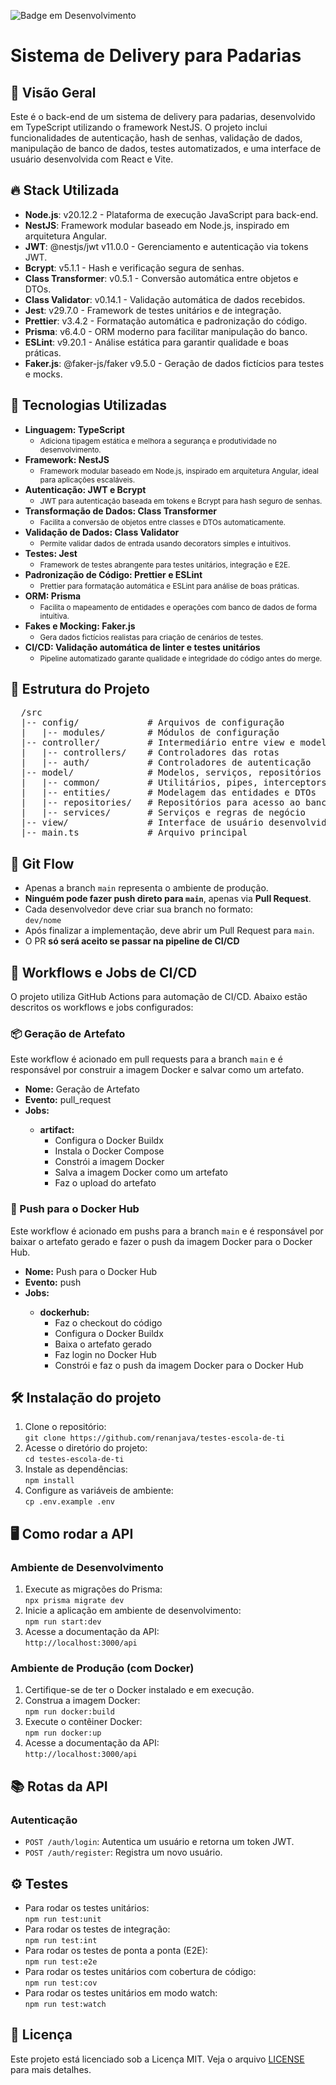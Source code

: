![Badge em Desenvolvimento](http://img.shields.io/static/v1?label=STATUS&message=EM%20DESENVOLVIMENTO&color=GREEN)

<h1>Sistema de Delivery para Padarias</h1>

<h2>📌 Visão Geral</h2>
<p>Este é o back-end de um sistema de delivery para padarias, desenvolvido em TypeScript utilizando o framework NestJS. O projeto inclui funcionalidades de autenticação, hash de senhas, validação de dados, manipulação de banco de dados, testes automatizados, e uma interface de usuário desenvolvida com React e Vite.</p>

<h2>🔥 Stack Utilizada</h2>
<ul>
    <li><strong>Node.js</strong>: v20.12.2 - Plataforma de execução JavaScript para back-end.</li>
    <li><strong>NestJS</strong>: Framework modular baseado em Node.js, inspirado em arquitetura Angular.</li>
    <li><strong>JWT</strong>: @nestjs/jwt v11.0.0 - Gerenciamento e autenticação via tokens JWT.</li>
    <li><strong>Bcrypt</strong>: v5.1.1 - Hash e verificação segura de senhas.</li>
    <li><strong>Class Transformer</strong>: v0.5.1 - Conversão automática entre objetos e DTOs.</li>
    <li><strong>Class Validator</strong>: v0.14.1 - Validação automática de dados recebidos.</li>
    <li><strong>Jest</strong>: v29.7.0 - Framework de testes unitários e de integração.</li>
    <li><strong>Prettier</strong>: v3.4.2 - Formatação automática e padronização do código.</li>
    <li><strong>Prisma</strong>: v6.4.0 - ORM moderno para facilitar manipulação do banco.</li>
    <li><strong>ESLint</strong>: v9.20.1 - Análise estática para garantir qualidade e boas práticas.</li>
    <li><strong>Faker.js</strong>: @faker-js/faker v9.5.0 - Geração de dados fictícios para testes e mocks.</li>
</ul>

<h2>🚀 Tecnologias Utilizadas</h2>
<ul>
    <li><strong>Linguagem: TypeScript</strong>
        <ul>
            <li><small>Adiciona tipagem estática e melhora a segurança e produtividade no desenvolvimento.</small></li>
        </ul>
    </li>
    <li><strong>Framework: NestJS</strong> 
        <ul>
            <li><small>Framework modular baseado em Node.js, inspirado em arquitetura Angular, ideal para aplicações escaláveis.</small></li>
        </ul>
    </li>
    <li><strong>Autenticação: JWT e Bcrypt</strong> 
        <ul>
            <li><small>JWT para autenticação baseada em tokens e Bcrypt para hash seguro de senhas.</small></li>
        </ul>
    </li>
    <li><strong>Transformação de Dados: Class Transformer</strong> 
        <ul>
            <li><small>Facilita a conversão de objetos entre classes e DTOs automaticamente.</small></li>
        </ul>
    </li>
    <li><strong>Validação de Dados: Class Validator</strong> 
        <ul>
            <li><small>Permite validar dados de entrada usando decorators simples e intuitivos.</small></li>
        </ul>
    </li>
    <li><strong>Testes: Jest</strong> 
        <ul>
            <li><small>Framework de testes abrangente para testes unitários, integração e E2E.</small></li>
        </ul>
    </li>
    <li><strong>Padronização de Código: Prettier e ESLint</strong> 
        <ul>
            <li><small>Prettier para formatação automática e ESLint para análise de boas práticas.</small></li>
        </ul>
    </li>
    <li><strong>ORM: Prisma</strong> 
        <ul>
            <li><small>Facilita o mapeamento de entidades e operações com banco de dados de forma intuitiva.</small></li>
        </ul>
    </li>
    <li><strong>Fakes e Mocking: Faker.js</strong> 
        <ul>
            <li><small>Gera dados fictícios realistas para criação de cenários de testes.</small></li>
        </ul>
    </li>
    <li><strong>CI/CD: Validação automática de linter e testes unitários</strong> 
        <ul>
            <li><small>Pipeline automatizado garante qualidade e integridade do código antes do merge.</small></li>
        </ul>
    </li>
</ul>

<h2>📂 Estrutura do Projeto</h2>
<pre>
  /src
  |-- config/             # Arquivos de configuração
  |   |-- modules/        # Módulos de configuração
  |-- controller/         # Intermediário entre view e model
  |   |-- controllers/    # Controladores das rotas
  |   |-- auth/           # Controladores de autenticação
  |-- model/              # Modelos, serviços, repositórios e DTOs
  |   |-- common/         # Utilitários, pipes, interceptors
  |   |-- entities/       # Modelagem das entidades e DTOs
  |   |-- repositories/   # Repositórios para acesso ao banco de dados
  |   |-- services/       # Serviços e regras de negócio
  |-- view/               # Interface de usuário desenvolvida com React e Vite
  |-- main.ts             # Arquivo principal
</pre>

<h2>🔀 Git Flow</h2>
<ul>
    <li>Apenas a branch <code>main</code> representa o ambiente de produção.</li>
    <li><strong>Ninguém pode fazer push direto para <code>main</code></strong>, apenas via <strong>Pull Request</strong>.</li>
    <li>Cada desenvolvedor deve criar sua branch no formato:<br><code>dev/nome</code></li>
    <li>Após finalizar a implementação, deve abrir um Pull Request para <code>main</code>.</li>
    <li>O PR <strong>só será aceito se passar na pipeline de CI/CD</strong></li>
</ul>

<h2>🚀 Workflows e Jobs de CI/CD</h2>
<p>O projeto utiliza GitHub Actions para automação de CI/CD. Abaixo estão descritos os workflows e jobs configurados:</p>

<h3>📦 Geração de Artefato</h3>
<p>Este workflow é acionado em pull requests para a branch <code>main</code> e é responsável por construir a imagem Docker e salvar como um artefato.</p>
<ul>
    <li><strong>Nome:</strong> Geração de Artefato</li>
    <li><strong>Evento:</strong> pull_request</li>
    <li><strong>Jobs:</strong></li>
    <ul>
        <li><strong>artifact:</strong> 
            <ul>
                <li>Configura o Docker Buildx</li>
                <li>Instala o Docker Compose</li>
                <li>Constrói a imagem Docker</li>
                <li>Salva a imagem Docker como um artefato</li>
                <li>Faz o upload do artefato</li>
            </ul>
        </li>
    </ul>
</ul>

<h3>🚀 Push para o Docker Hub</h3>
<p>Este workflow é acionado em pushs para a branch <code>main</code> e é responsável por baixar o artefato gerado e fazer o push da imagem Docker para o Docker Hub.</p>
<ul>
    <li><strong>Nome:</strong> Push para o Docker Hub</li>
    <li><strong>Evento:</strong> push</li>
    <li><strong>Jobs:</strong></li>
    <ul>
        <li><strong>dockerhub:</strong>
            <ul>
                <li>Faz o checkout do código</li>
                <li>Configura o Docker Buildx</li>
                <li>Baixa o artefato gerado</li>
                <li>Faz login no Docker Hub</li>
                <li>Constrói e faz o push da imagem Docker para o Docker Hub</li>
            </ul>
        </li>
    </ul>
</ul>

<h2>🛠️ Instalação do projeto</h2>
<ol>
    <li>Clone o repositório:<br><code>git clone https://github.com/renanjava/testes-escola-de-ti</code></li>
    <li>Acesse o diretório do projeto:<br><code>cd testes-escola-de-ti</code></li>
    <li>Instale as dependências:<br><code>npm install</code></li>
    <li>Configure as variáveis de ambiente:<br><code>cp .env.example .env</code></li>
</ol>

<h2>🖥️ Como rodar a API</h2>
<h3>Ambiente de Desenvolvimento</h3>
<ol>
    <li>Execute as migrações do Prisma:<br><code>npx prisma migrate dev</code></li>
    <li>Inicie a aplicação em ambiente de desenvolvimento:<br><code>npm run start:dev</code></li>
    <li>Acesse a documentação da API:<br><code>http://localhost:3000/api</code></li>
</ol>

<h3>Ambiente de Produção (com Docker)</h3>
<ol>
    <li>Certifique-se de ter o Docker instalado e em execução.</li>
    <li>Construa a imagem Docker:<br><code>npm run docker:build</code></li>
    <li>Execute o contêiner Docker:<br><code>npm run docker:up</code></li>
    <li>Acesse a documentação da API:<br><code>http://localhost:3000/api</code></li>
</ol>

<h2>📚 Rotas da API</h2>
<h3>Autenticação</h3>
<ul>
    <li><code>POST /auth/login</code>: Autentica um usuário e retorna um token JWT.</li>
    <li><code>POST /auth/register</code>: Registra um novo usuário.</li>
</ul>

<h2>⚙️ Testes</h2>
<ul>
    <li>Para rodar os testes unitários:<br><code>npm run test:unit</code></li>
    <li>Para rodar os testes de integração:<br><code>npm run test:int</code></li>
    <li>Para rodar os testes de ponta a ponta (E2E):<br><code>npm run test:e2e</code></li>
    <li>Para rodar os testes unitários com cobertura de código:<br><code>npm run test:cov</code></li>
    <li>Para rodar os testes unitários em modo watch:<br><code>npm run test:watch</code></li>
</ul>

<h2>📄 Licença</h2>
<p>Este projeto está licenciado sob a Licença MIT. Veja o arquivo <a href="LICENSE">LICENSE</a> para mais detalhes.</p>
